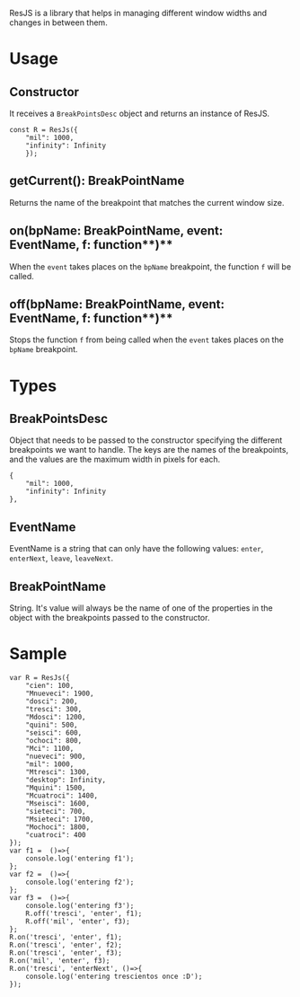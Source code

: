 ResJS is a library that helps in managing different window widths and changes in between them.

# **Usage**

## **Constructor**
It receives a `BreakPointsDesc` object and returns an instance of ResJS.
```
const R = ResJs({
    "mil": 1000, 
    "infinity": Infinity
    });
```

## **getCurrent()**: BreakPointName
Returns the name of the breakpoint that matches the current window size.

## **on(bpName**: BreakPointName, **event**: EventName, **f**: function**)**
When the `event` takes places on the `bpName` breakpoint, the function `f` will be called.

## **off(bpName**: BreakPointName, **event**: EventName, **f**: function**)**
Stops the function `f` from being called when the `event` takes places on the `bpName` breakpoint.

# **Types**

## BreakPointsDesc
Object that needs to be passed to the constructor specifying the different breakpoints we want to handle.
The keys are the names of the breakpoints, and the values are the maximum width in pixels for each. 
```
{
    "mil": 1000, 
    "infinity": Infinity
}, 
```

## EventName
EventName is a string that can only have the following values: `enter`, `enterNext`, `leave`, `leaveNext`.

## BreakPointName
String. It's value will always be the name of one of the properties in the object with the breakpoints passed to the constructor.

# **Sample**
```
var R = ResJs({
    "cien": 100, 
    "Mnueveci": 1900, 
    "dosci": 200, 
    "tresci": 300, 
    "Mdosci": 1200, 
    "quini": 500, 
    "seisci": 600, 
    "ochoci": 800, 
    "Mci": 1100, 
    "nueveci": 900, 
    "mil": 1000, 
    "Mtresci": 1300, 
    "desktop": Infinity,
    "Mquini": 1500, 
    "Mcuatroci": 1400, 
    "Mseisci": 1600, 
    "sieteci": 700, 
    "Msieteci": 1700, 
    "Mochoci": 1800, 
    "cuatroci": 400 
});
var f1 =  ()=>{
    console.log('entering f1');
};
var f2 =  ()=>{
    console.log('entering f2');
};
var f3 =  ()=>{
    console.log('entering f3');
    R.off('tresci', 'enter', f1);    
    R.off('mil', 'enter', f3);
};
R.on('tresci', 'enter', f1);
R.on('tresci', 'enter', f2);
R.on('tresci', 'enter', f3);
R.on('mil', 'enter', f3);
R.on('tresci', 'enterNext', ()=>{
    console.log('entering trescientos once :D');
});

```